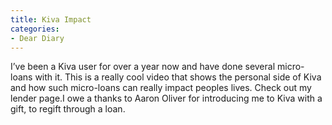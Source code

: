 ```yaml
---
title: Kiva Impact
categories:
- Dear Diary
---
```


I’ve been a Kiva user for over a year now and have done several micro-loans with it. This is a really cool video that shows the personal side of Kiva and how such micro-loans can really impact peoples lives. Check out my lender page.I owe a thanks to Aaron Oliver for introducing me to Kiva with a gift, to regift through a loan.
